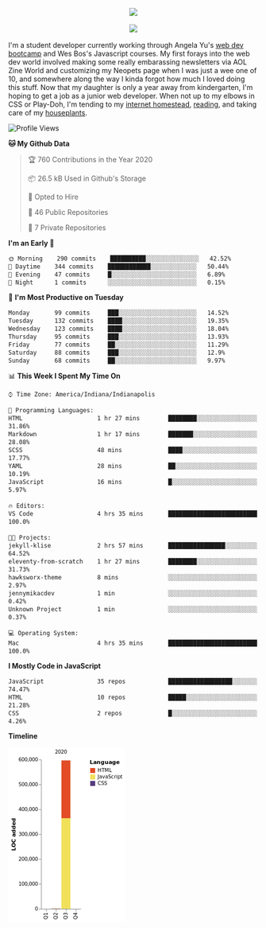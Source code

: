 <p align="center"><img src="https://i.imgur.com/wJsitMz.gif"></p>
<p align="center">
<img src="https://i.imgur.com/yc24RM2.png" width="400">
</p>

I'm a student developer currently working through Angela Yu's [web dev bootcamp](https://www.udemy.com/course/the-complete-web-development-bootcamp/) and Wes Bos's Javascript courses. My first forays into the web dev world involved making some really embarassing newsletters via AOL Zine World and customizing my Neopets page when I was just a wee one of 10, and somewhere along the way I kinda forgot how much I loved doing this stuff. Now that my daughter is only a year away from kindergarten, I'm hoping to get a job as a junior web developer. When not up to my elbows in CSS or Play-Doh, I'm tending to my [internet homestead](https://jennymikac.dev), [reading](https://www.goodreads.com/user/show/63139573-jenny-mikac), and taking care of my [houseplants](https://www.notion.so/codexvitae/Houseplants-3b1370377d9845dc8166373f166224b3).

<!--START_SECTION:waka-->
![Profile Views](http://img.shields.io/badge/Profile%20Views-10-blue)

**🐱 My Github Data** 

> 🏆 760 Contributions in the Year 2020
 > 
> 📦 26.5 kB Used in Github's Storage 
 > 
> 💼 Opted to Hire
 > 
> 📜 46 Public Repositories
 > 
> 🔑 7 Private Repositories 

**I'm an Early 🐤** 

```text
🌞 Morning    290 commits    ██████████░░░░░░░░░░░░░░░   42.52% 
🌆 Daytime    344 commits    ████████████░░░░░░░░░░░░░   50.44% 
🌃 Evening    47 commits     █░░░░░░░░░░░░░░░░░░░░░░░░   6.89% 
🌙 Night      1 commits      ░░░░░░░░░░░░░░░░░░░░░░░░░   0.15%

```
📅 **I'm Most Productive on Tuesday** 

```text
Monday       99 commits     ███░░░░░░░░░░░░░░░░░░░░░░   14.52% 
Tuesday      132 commits    ████░░░░░░░░░░░░░░░░░░░░░   19.35% 
Wednesday    123 commits    ████░░░░░░░░░░░░░░░░░░░░░   18.04% 
Thursday     95 commits     ███░░░░░░░░░░░░░░░░░░░░░░   13.93% 
Friday       77 commits     ██░░░░░░░░░░░░░░░░░░░░░░░   11.29% 
Saturday     88 commits     ███░░░░░░░░░░░░░░░░░░░░░░   12.9% 
Sunday       68 commits     ██░░░░░░░░░░░░░░░░░░░░░░░   9.97%

```


📊 **This Week I Spent My Time On** 

```text
⌚︎ Time Zone: America/Indiana/Indianapolis

💬 Programming Languages: 
HTML                     1 hr 27 mins        ████████░░░░░░░░░░░░░░░░░   31.86% 
Markdown                 1 hr 17 mins        ███████░░░░░░░░░░░░░░░░░░   28.08% 
SCSS                     48 mins             ████░░░░░░░░░░░░░░░░░░░░░   17.77% 
YAML                     28 mins             ██░░░░░░░░░░░░░░░░░░░░░░░   10.19% 
JavaScript               16 mins             █░░░░░░░░░░░░░░░░░░░░░░░░   5.97%

🔥 Editors: 
VS Code                  4 hrs 35 mins       █████████████████████████   100.0%

🐱‍💻 Projects: 
jekyll-klise             2 hrs 57 mins       ████████████████░░░░░░░░░   64.52% 
eleventy-from-scratch    1 hr 27 mins        ████████░░░░░░░░░░░░░░░░░   31.73% 
hawksworx-theme          8 mins              ░░░░░░░░░░░░░░░░░░░░░░░░░   2.97% 
jennymikacdev            1 min               ░░░░░░░░░░░░░░░░░░░░░░░░░   0.42% 
Unknown Project          1 min               ░░░░░░░░░░░░░░░░░░░░░░░░░   0.37%

💻 Operating System: 
Mac                      4 hrs 35 mins       █████████████████████████   100.0%

```

**I Mostly Code in JavaScript** 

```text
JavaScript               35 repos            ██████████████████░░░░░░░   74.47% 
HTML                     10 repos            █████░░░░░░░░░░░░░░░░░░░░   21.28% 
CSS                      2 repos             █░░░░░░░░░░░░░░░░░░░░░░░░   4.26%

```


**Timeline**

![Chart not found](https://github.com/maudlinmandrake/maudlinmandrake/blob/master/charts/bar_graph.png) 


<!--END_SECTION:waka-->
